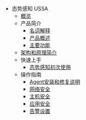 * 态势感知 USSA
    * [概览](security/usa/overview)
    * 产品简介
        * [名词解释](security/usa/concepts/name) 
        * [产品概述](security/usa/concepts/overview)
        * [主要功能](security/usa/concepts/function)
    * [架构和原理简介](security/usa/architecture)
    * 快速上手
        * [态势感知初次使用](security/usa/procedure/ipblock) 
    * 操作指南
        * [Agent安装和修复说明](security/usa/operation/agent)
        * [网络安全](security/usa/operation/netsec)
        * [主机安全](security/usa/operation/hostsec)
        * [应用安全](security/usa/operation/websec)
        * [告警设置](security/usa/operation/alert)

   
    
   
   
    
        